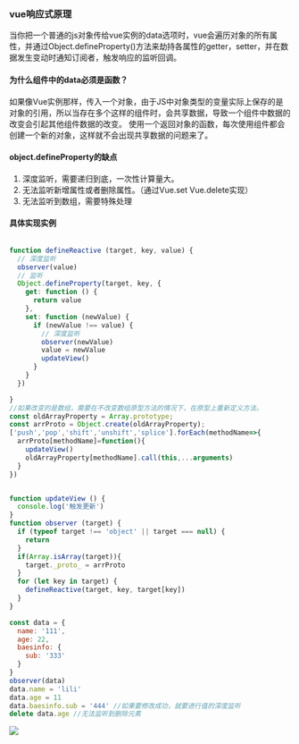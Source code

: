 ### vue响应式原理
 当你把一个普通的js对象传给vue实例的data选项时，vue会遍历对象的所有属性，并通过Object.defineProperty()方法来劫持各属性的getter，setter，并在数据发生变动时通知订阅者，触发响应的监听回调。

 #### 为什么组件中的data必须是函数？
 如果像Vue实例那样，传入一个对象，由于JS中对象类型的变量实际上保存的是对象的引用，所以当存在多个这样的组件时，会共享数据，导致一个组件中数据的改变会引起其他组件数据的改变。
 使用一个返回对象的函数，每次使用组件都会创建一个新的对象，这样就不会出现共享数据的问题来了。

#### object.defineProperty的缺点
 1. 深度监听，需要递归到底，一次性计算量大。
 2. 无法监听新增属性或者删除属性。（通过Vue.set Vue.delete实现）
 3. 无法监听到数组，需要特殊处理


#### 具体实现实例
```js

function defineReactive (target, key, value) {
  // 深度监听
  observer(value)
  // 监听
  Object.defineProperty(target, key, {
    get: function () {
      return value
    },
    set: function (newValue) {
      if (newValue !== value) {
        // 深度监听
        observer(newValue)
        value = newValue
        updateView()
      }
    }
  })

}
//如果改变的是数组，需要在不改变数组原型方法的情况下，在原型上重新定义方法。
const oldArrayProperty = Array.prototype;
const arrProto = Object.create(oldArrayProperty);
['push','pop','shift','unshift','splice'].forEach(methodName=>{
  arrProto[methodName]=function(){
    updateView()
    oldArrayProperty[methodName].call(this,...arguments)
  }
})


function updateView () {
  console.log('触发更新')
}
function observer (target) {
  if (typeof target !== 'object' || target === null) {
    return
  }
  if(Array.isArray(target)){
    target._proto_ = arrProto
  }
  for (let key in target) {
    defineReactive(target, key, target[key])
  }
}

const data = {
  name: '111',
  age: 22,
  baesinfo: {
    sub: '333'
  }
}
observer(data)
data.name = 'lili'
data.age = 11
data.baesinfo.sub = '444' //如果要修改成功，就要进行值的深度监听
delete data.age //无法监听到删除元素
```
 
 <img src="https://image.onesugar.cn/rNeyAqf6xUWG7fbgHnJnEbPaPRlTQPKW/grz-3.90e09873.png" >